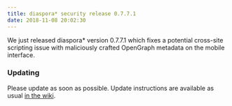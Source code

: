 ```yaml
---
title: diaspora* security release 0.7.7.1
date: 2018-11-08 20:02:30
---
```


We just released diaspora\* version 0.7.7.1 which fixes a potential cross-site scripting issue with maliciously crafted OpenGraph metadata on the mobile interface.

### Updating

Please update as soon as possible. Update instructions are available as usual [in the wiki](https://wiki.diasporafoundation.org/Updating).
